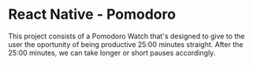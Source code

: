 # React Native - Pomodoro

This project consists of a Pomodoro Watch that's designed to give to the user the oportunity of being productive 25:00 minutes straight. After the 25:00 minutes, we can take longer or short pauses accordingly. 
